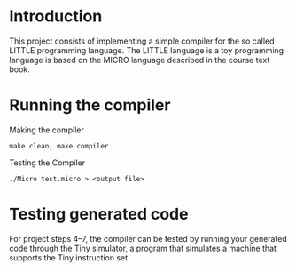 # Introduction

This project consists of implementing a simple compiler for the so called LITTLE programming language. 
The LITTLE language is a toy programming language is based on the MICRO language described in the course text book.

# Running the compiler

Making the compiler

    make clean; make compiler

Testing the Compiler

    ./Micro test.micro > <output file>

# Testing generated code

For project steps 4–7, the compiler can be tested by running your generated code through the Tiny simulator, a program that simulates a machine that supports the Tiny instruction set.
